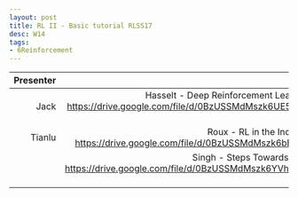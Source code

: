 ```yaml
---
layout: post
title: RL II - Basic tutorial RLSS17
desc: W14
tags:
- 6Reinforcement
---
```


| Presenter | Papers |
| -----: | ----------: |
| Jack | Hasselt - Deep Reinforcement Learning - RLSS 2017.pdf https://drive.google.com/file/d/0BzUSSMdMszk6UE5TbWdZekFXSE0/view?usp=drive_web |
| Tianlu | Roux - RL in the Industry - RLSS 2017.pdf  https://drive.google.com/file/d/0BzUSSMdMszk6bEprTUpCaHRrQ28/view |
|  | Singh - Steps Towards Continual Learning.pdf https://drive.google.com/file/d/0BzUSSMdMszk6YVhFUUNLZnZLSWs/view?usp=drive_web |
